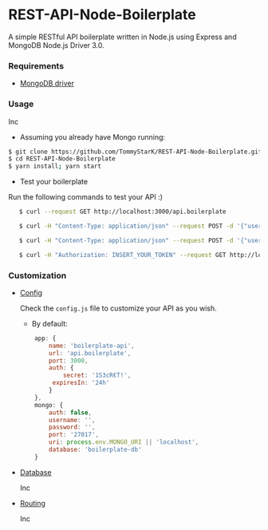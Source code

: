# REST-API-Node-Boilerplate

A simple RESTful API boilerplate written in Node.js using Express and MongoDB Node.js Driver 3.0.

### Requirements

- [MongoDB driver](http://mongodb.github.io/node-mongodb-native/3.0/)

### Usage

Inc


- Assuming you already have Mongo running:

```bash
$ git clone https://github.com/TommyStarK/REST-API-Node-Boilerplate.git
$ cd REST-API-Node-Boilerplate
$ yarn install; yarn start
```

- Test your boilerplate

Run the following commands to test your API :)

 ```bash
    $ curl --request GET http://localhost:3000/api.boilerplate

    $ curl -H "Content-Type: application/json" --request POST -d '{"username":"test", "email":"test@test.com", "password":"test"}' http://localhost:3000/api.boilerplate/register

    $ curl -H "Content-Type: application/json" --request POST -d '{"username":"test", "password":"test"}' http://localhost:3000/api.boilerplate/authorize

    $ curl -H "Authorization: INSERT_YOUR_TOKEN" --request GET http://localhost:3000/api.boilerplate/hello
 ```

### Customization

- [Config](https://github.com/TommyStarK/REST-API-Node-Boilerplate/blob/master/config.js)

    Check the `config.js` file to customize your API as you wish. 
    
    * By default:

    ```js
        app: {
            name: 'boilerplate-api',
            url: 'api.boilerplate',
            port: 3000,
            auth: {
                secret: '1S3cR€T!',
             expiresIn: '24h'
            }
        },
        mongo: {
            auth: false,
            username: '',
            password: '',
            port: '27017',
            uri: process.env.MONGO_URI || 'localhost',
            database: 'boilerplate-db'
        }
    ```

- [Database](https://github.com/TommyStarK/REST-API-Node-Boilerplate/blob/master/database.js)

    Inc

- [Routing](https://github.com/TommyStarK/REST-API-Node-Boilerplate/blob/master/routes/router.js)

    Inc